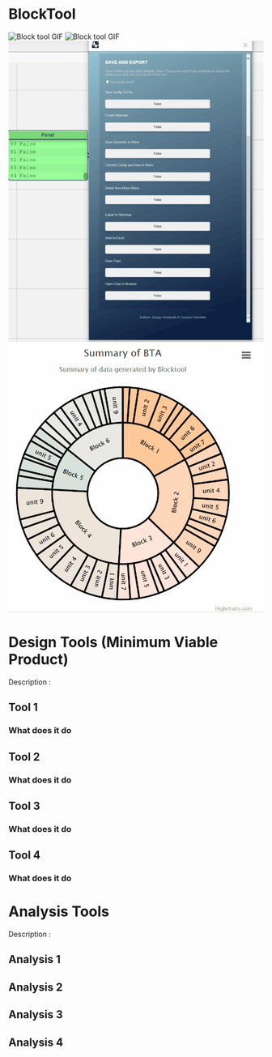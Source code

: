 # BlockTool
![Block tool GIF](media/ParkingOptimiser.gif)
![Block tool GIF](.github/src/SOS_Demo.gif)
![Block tool GIF](media/makeuserwait.gif)
![Block tool GIF](.github/src/SOS_Chart.gif)
# Design Tools (Minimum Viable Product)
Description :
## Tool 1
### What does it do

## Tool 2
### What does it do

## Tool 3
### What does it do

## Tool 4
### What does it do

# Analysis Tools 
Description :
## Analysis 1

## Analysis 2

## Analysis 3

## Analysis 4
